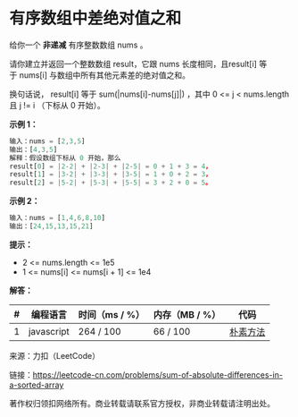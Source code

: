 # 有序数组中差绝对值之和

给你一个 **非递减** 有序整数数组 nums 。

请你建立并返回一个整数数组 result，它跟 nums 长度相同，且result[i] 等于 nums[i] 与数组中所有其他元素差的绝对值之和。

换句话说， result[i] 等于 sum(|nums[i]-nums[j]|) ，其中 0 <= j < nums.length 且 j != i （下标从 0 开始）。

**示例 1：**

``` javascript
输入：nums = [2,3,5]
输出：[4,3,5]
解释：假设数组下标从 0 开始，那么
result[0] = |2-2| + |2-3| + |2-5| = 0 + 1 + 3 = 4，
result[1] = |3-2| + |3-3| + |3-5| = 1 + 0 + 2 = 3，
result[2] = |5-2| + |5-3| + |5-5| = 3 + 2 + 0 = 5。
```

**示例 2：**

``` javascript
输入：nums = [1,4,6,8,10]
输出：[24,15,13,15,21]
```

**提示：**

- 2 <= nums.length <= 1e5
- 1 <= nums[i] <= nums[i + 1] <= 1e4

**解答：**

**#**|**编程语言**|**时间（ms / %）**|**内存（MB / %）**|**代码**
--|--|--|--|--
1|javascript|264 / 100|66 / 100|[朴素方法](./javascript/ac_v1.js)

来源：力扣（LeetCode）

链接：https://leetcode-cn.com/problems/sum-of-absolute-differences-in-a-sorted-array

著作权归领扣网络所有。商业转载请联系官方授权，非商业转载请注明出处。
